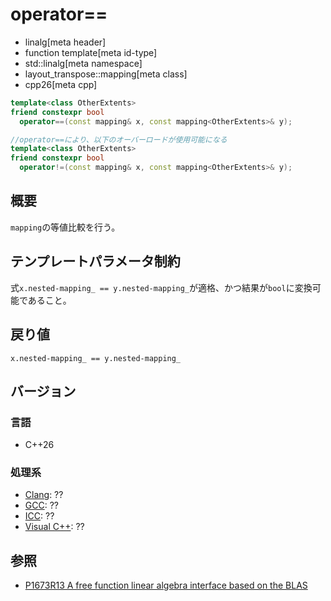 # operator==
* linalg[meta header]
* function template[meta id-type]
* std::linalg[meta namespace]
* layout_transpose::mapping[meta class]
* cpp26[meta cpp]

```cpp
template<class OtherExtents>
friend constexpr bool
  operator==(const mapping& x, const mapping<OtherExtents>& y);

//operator==により、以下のオーバーロードが使用可能になる        
template<class OtherExtents>
friend constexpr bool
  operator!=(const mapping& x, const mapping<OtherExtents>& y);
```

## 概要
`mapping`の等値比較を行う。


## テンプレートパラメータ制約
式`x.nested-mapping_ == y.nested-mapping_`が適格、かつ結果が`bool`に変換可能であること。


## 戻り値
`x.nested-mapping_ == y.nested-mapping_`


## バージョン
### 言語
- C++26

### 処理系
- [Clang](/implementation.md#clang): ??
- [GCC](/implementation.md#gcc): ??
- [ICC](/implementation.md#icc): ??
- [Visual C++](/implementation.md#visual_cpp): ??


## 参照
- [P1673R13 A free function linear algebra interface based on the BLAS](https://www.open-std.org/jtc1/sc22/wg21/docs/papers/2023/p1673r13.html)
